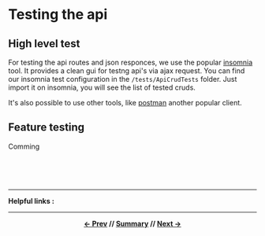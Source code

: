 # Testing the api

## High level test

For testing the api routes and json responces, we use the popular [insomnia](https://insomnia.rest/) tool. It provides a clean gui for testng api's via ajax request.
You can find our insomnia test configuration in the `/tests/ApiCrudTests` folder. Just import it on insomnia, you will see the list of tested cruds.

It's also possible to use other tools, like [postman](https://www.getpostman.com/) another popular client.

## Feature testing

Comming

<br>
<br>
<br>
<hr>

**Helpful links :**

<hr>
<div align="center">

**[<- Prev](1_tests.md) // [Summary](../README.md) // [Next ->](../README.md)**

</div>
